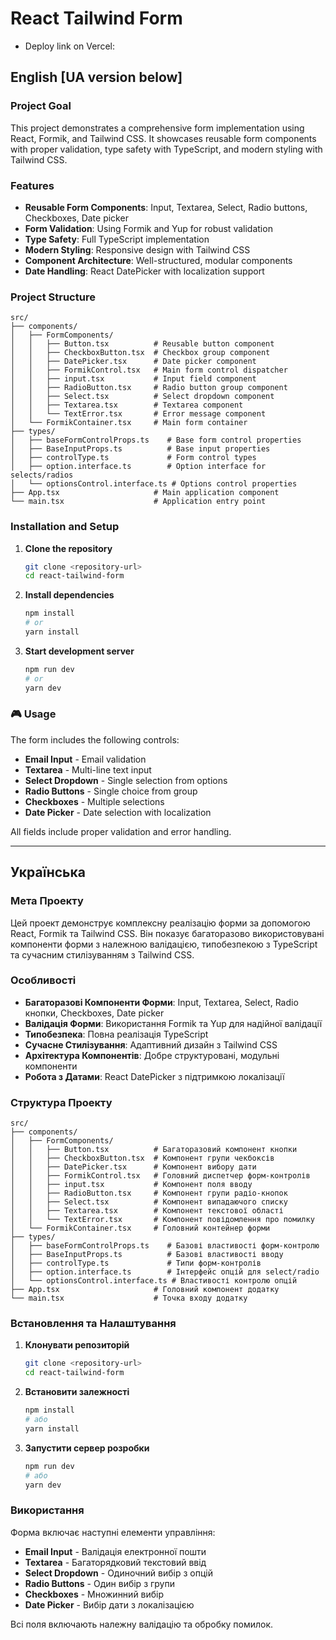 # React Tailwind Form
- Deploy link on Vercel: 

## English [UA version below]

### Project Goal
This project demonstrates a comprehensive form implementation using React, Formik, and Tailwind CSS. It showcases reusable form components with proper validation, type safety with TypeScript, and modern styling with Tailwind CSS.

### Features
- **Reusable Form Components**: Input, Textarea, Select, Radio buttons, Checkboxes, Date picker
- **Form Validation**: Using Formik and Yup for robust validation
- **Type Safety**: Full TypeScript implementation
- **Modern Styling**: Responsive design with Tailwind CSS
- **Component Architecture**: Well-structured, modular components
- **Date Handling**: React DatePicker with localization support

### Project Structure
```
src/
├── components/
│   ├── FormComponents/
│   │   ├── Button.tsx          # Reusable button component
│   │   ├── CheckboxButton.tsx  # Checkbox group component
│   │   ├── DatePicker.tsx      # Date picker component
│   │   ├── FormikControl.tsx   # Main form control dispatcher
│   │   ├── input.tsx           # Input field component
│   │   ├── RadioButton.tsx     # Radio button group component
│   │   ├── Select.tsx          # Select dropdown component
│   │   ├── Textarea.tsx        # Textarea component
│   │   └── TextError.tsx       # Error message component
│   └── FormikContainer.tsx     # Main form container
├── types/
│   ├── baseFormControlProps.ts    # Base form control properties
│   ├── BaseInputProps.ts          # Base input properties
│   ├── controlType.ts             # Form control types
│   ├── option.interface.ts        # Option interface for selects/radios
│   └── optionsControl.interface.ts # Options control properties
├── App.tsx                     # Main application component
└── main.tsx                    # Application entry point
```

### Installation and Setup

1. **Clone the repository**
   ```bash
   git clone <repository-url>
   cd react-tailwind-form
   ```

2. **Install dependencies**
   ```bash
   npm install
   # or
   yarn install
   ```

3. **Start development server**
   ```bash
   npm run dev
   # or
   yarn dev
   ```

### 🎮 Usage
The form includes the following controls:
- **Email Input** - Email validation
- **Textarea** - Multi-line text input
- **Select Dropdown** - Single selection from options
- **Radio Buttons** - Single choice from group
- **Checkboxes** - Multiple selections
- **Date Picker** - Date selection with localization

All fields include proper validation and error handling.

---

## Українська

### Мета Проекту
Цей проект демонструє комплексну реалізацію форми за допомогою React, Formik та Tailwind CSS. Він показує багаторазово використовувані компоненти форми з належною валідацією, типобезпекою з TypeScript та сучасним стилізуванням з Tailwind CSS.

### Особливості
- **Багаторазові Компоненти Форми**: Input, Textarea, Select, Radio кнопки, Checkboxes, Date picker
- **Валідація Форми**: Використання Formik та Yup для надійної валідації
- **Типобезпека**: Повна реалізація TypeScript
- **Сучасне Стилізування**: Адаптивний дизайн з Tailwind CSS
- **Архітектура Компонентів**: Добре структуровані, модульні компоненти
- **Робота з Датами**: React DatePicker з підтримкою локалізації

### Структура Проекту
```
src/
├── components/
│   ├── FormComponents/
│   │   ├── Button.tsx          # Багаторазовий компонент кнопки
│   │   ├── CheckboxButton.tsx  # Компонент групи чекбоксів
│   │   ├── DatePicker.tsx      # Компонент вибору дати
│   │   ├── FormikControl.tsx   # Головний диспетчер форм-контролів
│   │   ├── input.tsx           # Компонент поля вводу
│   │   ├── RadioButton.tsx     # Компонент групи радіо-кнопок
│   │   ├── Select.tsx          # Компонент випадаючого списку
│   │   ├── Textarea.tsx        # Компонент текстової області
│   │   └── TextError.tsx       # Компонент повідомлення про помилку
│   └── FormikContainer.tsx     # Головний контейнер форми
├── types/
│   ├── baseFormControlProps.ts    # Базові властивості форм-контролю
│   ├── BaseInputProps.ts          # Базові властивості вводу
│   ├── controlType.ts             # Типи форм-контролів
│   ├── option.interface.ts        # Інтерфейс опцій для select/radio
│   └── optionsControl.interface.ts # Властивості контролю опцій
├── App.tsx                     # Головний компонент додатку
└── main.tsx                    # Точка входу додатку
```

### Встановлення та Налаштування

1. **Клонувати репозиторій**
   ```bash
   git clone <repository-url>
   cd react-tailwind-form
   ```

2. **Встановити залежності**
   ```bash
   npm install
   # або
   yarn install
   ```

3. **Запустити сервер розробки**
   ```bash
   npm run dev
   # або
   yarn dev
   ```

### Використання
Форма включає наступні елементи управління:
- **Email Input** - Валідація електронної пошти
- **Textarea** - Багаторядковий текстовий ввід
- **Select Dropdown** - Одиночний вибір з опцій
- **Radio Buttons** - Один вибір з групи
- **Checkboxes** - Множинний вибір
- **Date Picker** - Вибір дати з локалізацією

Всі поля включають належну валідацію та обробку помилок.

